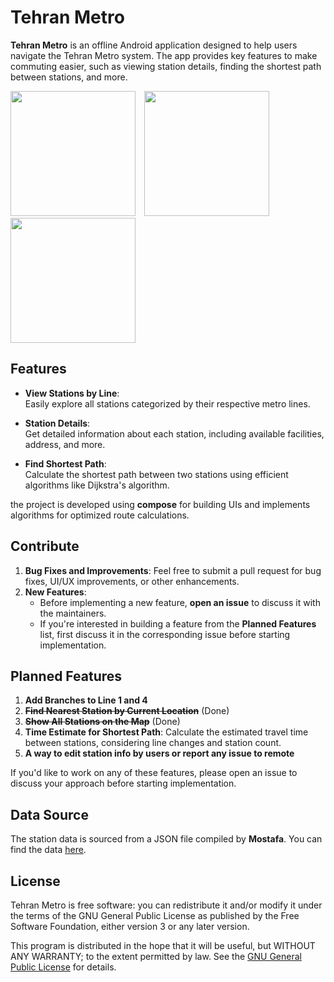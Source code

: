# Tehran Metro

**Tehran Metro** is an offline Android application designed to help users navigate the Tehran Metro system. The app provides key features to make commuting easier, such as viewing station details, finding the shortest path between stations, and more.

<img src="https://github.com/user-attachments/assets/7a17d4a7-14a5-43c4-8a29-02aa5082e871" width="200" style="display: inline-block; margin-right: 10px;"/>
<img src="https://github.com/user-attachments/assets/99f41c03-0ea4-4900-b6c0-72e1100eed0f" width="200" style="display: inline-block; margin-right: 10px;"/>
<img src="https://github.com/user-attachments/assets/09bd734e-9b1c-4b67-97a4-8a8ac287d747" width="200" style="display: inline-block; margin-right: 10px;"/>

## Features
- **View Stations by Line**:  
  Easily explore all stations categorized by their respective metro lines.

- **Station Details**:  
  Get detailed information about each station, including available facilities, address, and more.

- **Find Shortest Path**:  
  Calculate the shortest path between two stations using efficient algorithms like Dijkstra's algorithm.

the project is developed using **compose** for building UIs and implements algorithms for optimized route calculations.

## Contribute
1. **Bug Fixes and Improvements**: Feel free to submit a pull request for bug fixes, UI/UX improvements, or other enhancements.
2. **New Features**: 
   - Before implementing a new feature, **open an issue** to discuss it with the maintainers.
   - If you're interested in building a feature from the **Planned Features** list, first discuss it in the corresponding issue before starting implementation.

## Planned Features
1. **Add Branches to Line 1 and 4**
2. ~~**Find Nearest Station by Current Location**~~ (Done)
3. ~~**Show All Stations on the Map**~~ (Done)
4. **Time Estimate for Shortest Path**: Calculate the estimated travel time between stations, considering line changes and station count.
5. **A way to edit station info by users or report any issue to remote**

If you'd like to work on any of these features, please open an issue to discuss your approach before starting implementation.

## Data Source
The station data is sourced from a JSON file compiled by **Mostafa**. You can find the data [here](https://github.com/mostafa-kheibary/tehran-metro-data/).

## License
Tehran Metro is free software: you can redistribute it and/or modify it under the terms of the GNU General Public License as published by the Free Software Foundation, either version 3 or any later version.

This program is distributed in the hope that it will be useful, but WITHOUT ANY WARRANTY; to the extent permitted by law. See the [GNU General Public License](https://www.gnu.org/licenses/) for details.
